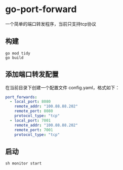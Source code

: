 # go-port-forward

一个简单的端口转发程序，当前只支持tcp协议

## 构建

```shell
go mod tidy
go build
```

## 添加端口转发配置

在当前目录下创建一个配置文件 config.yaml，格式如下：

```yaml
port_forwards:
  - local_port: 8080
    remote_addr: "100.88.88.202"
    remote_port: 8080
    protocol_type: "tcp"
  - local_port: 7001
    remote_addr: "100.88.88.202"
    remote_port: 7001
    protocol_type: "tcp"
```

## 启动

```shell
sh monitor start
```